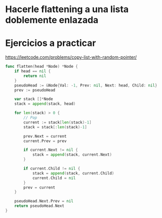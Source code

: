 # Hacerle flattening a una lista doblemente enlazada

#  Ejercicios a practicar
https://leetcode.com/problems/copy-list-with-random-pointer/


```go
func flatten(head *Node) *Node {
	if head == nil {
		return nil
	}
	pseudoHead := &Node{Val: -1, Prev: nil, Next: head, Child: nil}
	prev := pseudoHead

	var stack []*Node
	stack = append(stack, head)

	for len(stack) > 0 {
		// Pop
		current := stack[len(stack)-1]
		stack = stack[:len(stack)-1]

		prev.Next = current
		current.Prev = prev

		if current.Next != nil {
			stack = append(stack, current.Next)
		}

		if current.Child != nil {
			stack = append(stack, current.Child)
			current.Child = nil
		}
		prev = current
	}

	pseudoHead.Next.Prev = nil
	return pseudoHead.Next
}
```